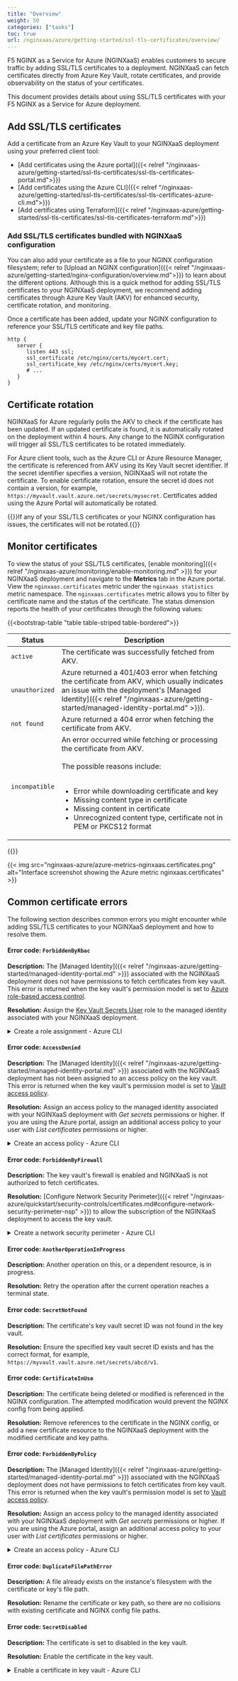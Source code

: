 ```yaml
---
title: "Overview"
weight: 50
categories: ["tasks"]
toc: true
url: /nginxaas/azure/getting-started/ssl-tls-certificates/overview/
---
```


F5 NGINX as a Service for Azure (NGINXaaS) enables customers to secure traffic by adding SSL/TLS certificates to a deployment. NGINXaaS can fetch certificates directly from Azure Key Vault, rotate certificates, and provide observability on the status of your certificates.

This document provides details about using SSL/TLS certificates with your F5 NGINX as a Service for Azure deployment.

## Add SSL/TLS certificates

Add a certificate from an Azure Key Vault to your NGINXaaS deployment using your preferred client tool:

* [Add certificates using the Azure portal]({{< relref "/nginxaas-azure/getting-started/ssl-tls-certificates/ssl-tls-certificates-portal.md">}})
* [Add certificates using the Azure CLI]({{< relref "/nginxaas-azure/getting-started/ssl-tls-certificates/ssl-tls-certificates-azure-cli.md">}})
* [Add certificates using Terraform]({{< relref "/nginxaas-azure/getting-started/ssl-tls-certificates/ssl-tls-certificates-terraform.md">}})

### Add SSL/TLS certificates bundled with NGINXaaS configuration

You can also add your certificate as a file to your NGINX configuration filesystem; refer to [Upload an NGINX configuration]({{< relref "/nginxaas-azure/getting-started/nginx-configuration/overview.md">}}) to learn about the different options. Although this is a quick method for adding SSL/TLS certificates to your NGINXaaS deployment, we recommend adding certificates through Azure Key Vault (AKV) for enhanced security, certificate rotation, and monitoring.

Once a certificate has been added, update your NGINX configuration to reference your SSL/TLS certificate and key file paths.

```nginx
http {
   server {
      listen 443 ssl;
      ssl_certificate /etc/nginx/certs/mycert.cert;
      ssl_certificate_key /etc/nginx/certs/mycert.key;
      # ...
   }
}
```

## Certificate rotation

NGINXaaS for Azure regularly polls the AKV to check if the certificate has been updated. If an updated certificate is found, it is automatically rotated on the deployment within 4 hours. Any change to the NGINX configuration will trigger all SSL/TLS certificates to be rotated immediately.

For Azure client tools, such as the Azure CLI or Azure Resource Manager, the certificate is referenced from AKV using its Key Vault secret identifier. If the secret identifier specifies a version, NGINXaaS will not rotate the certificate. To enable certificate rotation, ensure the secret id does not contain a version, for example, `https://myvault.vault.azure.net/secrets/mysecret`. Certificates added using the Azure Portal will automatically be rotated.

{{<warning>}}If any of your SSL/TLS certificates or your NGINX configuration has issues, the certificates will not be rotated.{{</warning>}}

## Monitor certificates

To view the status of your SSL/TLS certificates, [enable monitoring]({{< relref "/nginxaas-azure/monitoring/enable-monitoring.md" >}}) for your NGINXaaS deployment and navigate to the **Metrics** tab in the Azure portal. View the `nginxaas.certificates` metric under the `nginxaas statistics` metric namespace. The `nginxaas.certificates` metric allows you to filter by certificate name and the status of the certificate. The status dimension reports the health of your certificates through the following values:

   {{<bootstrap-table "table table-striped table-bordered">}}

   | Status        | Description   |
   | ------------- | ------------- |
   | `active`      | The certificate was successfully fetched from AKV. |
   | `unauthorized`| Azure returned a 401/403 error when fetching the certificate from AKV, which usually indicates an issue with the deployment's [Managed Identity]({{< relref "/nginxaas-azure/getting-started/managed-identity-portal.md" >}}). |
   | `not found`   | Azure returned a 404 error when fetching the certificate from AKV. |
   | `incompatible`| An error occurred while fetching or processing the certificate from AKV. <br><br>The possible reasons include: <br> <br><ul><li>Error while downloading certificate and key</li><li>Missing content type in certificate</li><li>Missing content in certificate</li><li>Unrecognized content type, certificate not in PEM or PKCS12 format</li></ul> |

   {{</bootstrap-table>}}

   {{< img src="nginxaas-azure/azure-metrics-nginxaas.certificates.png" alt="Interface screenshot showing the Azure metric nginxaas.certificates" >}}

## Common certificate errors

The following section describes common errors you might encounter while adding SSL/TLS certificates to your NGINXaaS deployment and how to resolve them.

#### Error code: `ForbiddenByRbac`

**Description:** The [Managed Identity]({{< relref "/nginxaas-azure/getting-started/managed-identity-portal.md" >}}) associated with the NGINXaaS deployment does not have permissions to fetch certificates from key vault. This error is returned when the key vault's permission model is set to [Azure role-based access control](https://learn.microsoft.com/en-us/azure/role-based-access-control/overview?WT.mc_id=Portal-Microsoft_Azure_KeyVault).

**Resolution:** Assign the [Key Vault Secrets User](https://learn.microsoft.com/en-us/azure/role-based-access-control/built-in-roles#key-vault-secrets-user) role to the managed identity associated with your NGINXaaS deployment.

<details close>
<summary>Create a role assignment - Azure CLI</summary>

1. Get the principal ID of the user or system assigned managed identity.

   - **User assigned managed identity**

      Please ensure the following environment variables are set before copying the below Azure CLI command.
      - `MI_NAME`: the name of the managed identity
      - `MI_RESOURCE_GROUP`: the name of the resource group the managed identity is in
      ```bash
      mi_principal_id=$(az identity show --name $MI_NAME \
         --resource-group $MI_RESOURCE_GROUP \
         --query principalId --output tsv)
      ```

   - **System assigned managed identity**

      Please ensure the following environment variables are set before copying the below Azure CLI command.
      - `DEP_NAME`: the name of the NGINXaaS deployment
      - `DEP_RESOURCE_GROUP`: the name of the resource group the NGINXaaS deployment is in
      ```bash
      mi_principal_id=$(az nginx deployment show --name $DEP_NAME \
         --resource-group $DEP_RESOURCE_GROUP \
         --query identity.principalId --output tsv)
      ```
1. Get the resource ID of the key vault.

   Please ensure the following environment variables are set before copying the below Azure CLI command.
   - `KV_NAME`: the name of the key vault
   - `KV_RESOURCE_GROUP`: the name of the resource group the key vault is in
   ```bash
   key_vault_id=$(az keyvault show --name $KV_NAME \
      --resource-group $KV_RESOURCE_GROUP \
      --query id --output tsv)
   ```
1. Create the role assignment.
   ```bash
   az role assignment create --assignee $mi_principal_id \
      --role "Key Vault Secrets User" \
      --scope $key_vault_id
   ```
</details>

#### Error code: `AccessDenied`

**Description:**  The [Managed Identity]({{< relref "/nginxaas-azure/getting-started/managed-identity-portal.md" >}}) associated with the NGINXaaS deployment has not been assigned to an access policy on the key vault. This error is returned when the key vault's permission model is set to [Vault access policy](https://learn.microsoft.com/en-us/azure/key-vault/general/assign-access-policy?WT.mc_id=Portal-Microsoft_Azure_KeyVault&tabs=azure-portal).

**Resolution:** Assign an access policy to the managed identity associated with your NGINXaaS deployment with *Get secrets* permissions or higher. If you are using the Azure portal, assign an additional access policy to your user with *List certificates* permissions or higher.

<details>
<summary>Create an access policy - Azure CLI</summary>

1. Get the principal ID of the user or system assigned managed identity.

   - **User assigned managed identity**

      Please ensure the following environment variables are set before copying the below Azure CLI command.
      - `MI_NAME`: the name of the managed identity
      - `MI_RESOURCE_GROUP`: the name of the resource group the managed identity is in
      ```bash
      mi_principal_id=$(az identity show --name $MI_NAME \
         --resource-group $MI_RESOURCE_GROUP \
         --query principalId --output tsv)
      ```

   - **System assigned managed identity**

      Please ensure the following environment variables are set before copying the below Azure CLI command.
      - `DEP_NAME`: the name of the NGINXaaS deployment
      - `DEP_RESOURCE_GROUP`: the name of the resource group the NGINXaaS deployment is in
      ```bash
      mi_principal_id=$(az nginx deployment show --name $DEP_NAME \
         --resource-group $DEP_RESOURCE_GROUP \
         --query identity.principalId --output tsv)
      ```

1. Create the access policy.

   Please ensure the following environment variables are set before copying the below Azure CLI command.
   - `KV_NAME`: the name of the key vault
   - `KV_RESOURCE_GROUP`: the name of the resource group the key vault is in
   ```bash
   az keyvault set-policy --name $KV_NAME \
      --resource-group $KV_RESOURCE_GROUP \
      --object-id $mi_principal_id \
      --secret-permissions get
   ```
</details>

#### Error code: `ForbiddenByFirewall`

**Description:** The key vault's firewall is enabled and NGINXaaS is not authorized to fetch certificates.

**Resolution:** [Configure Network Security Perimeter]({{< relref "/nginxaas-azure/quickstart/security-controls/certificates.md#configure-network-security-perimeter-nsp" >}}) to allow the subscription of the NGINXaaS deployment to access the key vault.

<details>
<summary>Create a network security perimeter - Azure CLI</summary>

1. Create a network security perimeter.

   Please ensure the following environment variables are set before copying the below Azure CLI command.
   - `NSP_NAME`: the name of the network security perimeter
   - `NSP_RESOURCE_GROUP`: the name of the resource group the network security perimeter will be in
   ```bash
   az network perimeter create --name $NSP_NAME --resource-group $NSP_RESOURCE_GROUP
   ```
1. Create a profile for the network security perimeter.

   Please ensure the following environment variable is set before copying the below Azure CLI command.
   - `PROFILE_NAME`: the name of the network security perimeter profile
   ```bash
   az network perimeter profile create --name $PROFILE_NAME \
      --resource-group $NSP_RESOURCE_GROUP \
      --perimeter-name $NSP_NAME
   ```
1. Get the resource ID of the key vault.

   Please ensure the following environment variables are set before copying the below Azure CLI command.
   - `KV_NAME`: the name of the key vault
   - `KV_RESOURCE_GROUP`: the name of the resource group the key vault is in
   ```bash
   key_vault_id=$(az keyvault show --name $KV_NAME \
      --resource-group $KV_RESOURCE_GROUP \
      --query id --output tsv)
   ```
1. Get the resource ID of the network security profile.
   ```bash
   nsp_profile_id=$(az network perimeter profile show --name $PROFILE_NAME \
      --resource-group $NSP_RESOURCE_GROUP \
      --perimeter-name $NSP_NAME --query id --output tsv)
   ```
1. Associate the key vault with the network security perimeter
   ```bash
   az network perimeter association create --name key-vault-association \
      --perimeter-name $NSP_NAME \
      --resource-group $NSP_RESOURCE_GROUP \
      --private-link-resource "{id:$key_vault_id}" \
      --profile "{id:$nsp_profile_id}"
   ```
1. Add an inbound access rule to allow the NGINXaaS deployment's subscription.

   Please ensure the following environment variables are set before copying the below Azure CLI command.
   - `RULE_NAME`: the name of the access rule
   - `DEP_SUBSCRIPTION_ID`: the subscription ID of the NGINXaaS deployment
   ```bash
   az network perimeter profile access-rule create --name $RULE_NAME \
      --profile-name $PROFILE_NAME \
      --perimeter-name $NSP_NAME \
      --resource-group $NSP_RESOURCE_GROUP \
      --subscriptions [0].id="/subscriptions/$DEP_SUBSCRIPTION_ID"
   ```
</details>

#### Error code: `AnotherOperationInProgress`

**Description:** Another operation on this, or a dependent resource, is in progress.

**Resolution:** Retry the operation after the current operation reaches a terminal state.

#### Error code: `SecretNotFound`

**Description:** The certificate's key vault secret ID was not found in the key vault.

**Resolution:** Ensure the specified key vault secret ID exists and has the correct format, for example, `https://myvault.vault.azure.net/secrets/abcd/v1`.

#### Error code: `CertificateInUse`

**Description:** The certificate being deleted or modified is referenced in the NGINX configuration. The attempted modification would prevent the NGINX config from being applied.

**Resolution:** Remove references to the certificate in the NGINX config, or add a new certificate resource to the NGINXaaS deployment with the modified certificate and key paths.

#### Error code: `ForbiddenByPolicy`

**Description:** The [Managed Identity]({{< relref "/nginxaas-azure/getting-started/managed-identity-portal.md" >}}) associated with the NGINXaaS deployment does not have permissions to fetch certificates from key vault. This error is returned when the key vault's permission model is set to [Vault access policy](https://learn.microsoft.com/en-us/azure/key-vault/general/assign-access-policy?WT.mc_id=Portal-Microsoft_Azure_KeyVault&tabs=azure-portal).

**Resolution:** Assign an access policy to the managed identity associated with your NGINXaaS deployment with *Get secrets* permissions or higher. If you are using the Azure portal, assign an additional access policy to your user with *List certificates* permissions or higher.

<details>
<summary>Create an access policy - Azure CLI</summary>

1. Get the principal ID of the user or system assigned managed identity.

   - **User assigned managed identity**

      Please ensure the following environment variables are set before copying the below Azure CLI command.
      - `MI_NAME`: the name of the managed identity
      - `MI_RESOURCE_GROUP`: the name of the resource group the managed identity is in
      ```bash
      mi_principal_id=$(az identity show --name $MI_NAME \
         --resource-group $MI_RESOURCE_GROUP \
         --query principalId --output tsv)
      ```

   - **System assigned managed identity**

      Please ensure the following environment variables are set before copying the below Azure CLI command.
      - `DEP_NAME`: the name of the NGINXaaS deployment
      - `DEP_RESOURCE_GROUP`: the name of the resource group the NGINXaaS deployment is in
      ```bash
      mi_principal_id=$(az nginx deployment show --name $DEP_NAME \
         --resource-group $DEP_RESOURCE_GROUP \
         --query identity.principalId --output tsv)
      ```

1. Create the access policy.

   Please ensure the following environment variables are set before copying the below Azure CLI command.
   - `KV_NAME`: the name of the key vault
   - `KV_RESOURCE_GROUP`: the name of the resource group the key vault is in
   ```bash
   az keyvault set-policy --name $KV_NAME \
      --resource-group $KV_RESOURCE_GROUP \
      --object-id $mi_principal_id \
      --secret-permissions get
   ```
</details>

#### Error code: `DuplicateFilePathError`

**Description:** A file already exists on the instance's filesystem with the certificate or key's file path.

**Resolution:** Rename the certificate or key path, so there are no collisions with existing certificate and NGINX config file paths.

#### Error code: `SecretDisabled`

**Description:** The certificate is set to disabled in the key vault.

**Resolution:** Enable the certificate in the key vault.

<details>
<summary>Enable a certificate in key vault - Azure CLI</summary>

1. Get the resource ID of the certificate.

   Please ensure the following environment variables are set before copying the below Azure CLI command.
   - `CERT_NAME`: the name of the certificate
   - `KV_NAME`: the name of the key vault
   ```bash
   certificate_id=$(az keyvault certificate show --name $CERT_NAME \
      --vault-name $KV_NAME \
      --query id --output tsv)
   ```

1. Enable the certificate.
   ```bash
   az keyvault certificate set-attributes --enabled true --id $certificate_id
   ```
</details>
